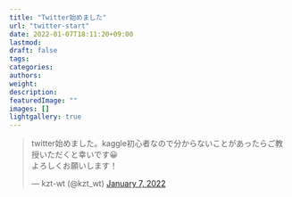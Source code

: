 ```yaml
---
title: "Twitter始めました"
url: "twitter-start"
date: 2022-01-07T18:11:20+09:00
lastmod:
draft: false
tags:
categories:
authors:
weight:
description:
featuredImage: ""
images: []
lightgallery: true
---
```

<blockquote class="twitter-tweet"><p lang="ja" dir="ltr">twitter始めました。kaggle初心者なので分からないことがあったらご教授いただくと幸いです😀<br>よろしくお願いします！</p>&mdash; kzt-wt (@kzt_wt) <a href="https://twitter.com/kzt_wt/status/1479372142764769285?ref_src=twsrc%5Etfw">January 7, 2022</a></blockquote> <script async src="https://platform.twitter.com/widgets.js" charset="utf-8"></script>


